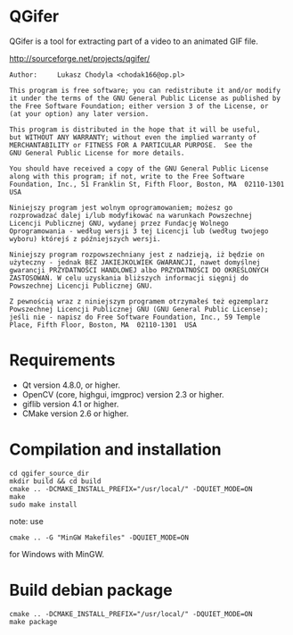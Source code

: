 QGifer
======

QGifer is a tool for extracting part of a video to an animated GIF file.

http://sourceforge.net/projects/qgifer/

    Author:  	Lukasz Chodyla <chodak166@op.pl>

    This program is free software; you can redistribute it and/or modify
    it under the terms of the GNU General Public License as published by
    the Free Software Foundation; either version 3 of the License, or
    (at your option) any later version.

    This program is distributed in the hope that it will be useful,
    but WITHOUT ANY WARRANTY; without even the implied warranty of
    MERCHANTABILITY or FITNESS FOR A PARTICULAR PURPOSE.  See the
    GNU General Public License for more details.

    You should have received a copy of the GNU General Public License
    along with this program; if not, write to the Free Software
    Foundation, Inc., 51 Franklin St, Fifth Floor, Boston, MA  02110-1301  USA

    Niniejszy program jest wolnym oprogramowaniem; możesz go
    rozprowadzać dalej i/lub modyfikować na warunkach Powszechnej
    Licencji Publicznej GNU, wydanej przez Fundację Wolnego
    Oprogramowania - według wersji 3 tej Licencji lub (według twojego
    wyboru) którejś z późniejszych wersji.

    Niniejszy program rozpowszechniany jest z nadzieją, iż będzie on
    użyteczny - jednak BEZ JAKIEJKOLWIEK GWARANCJI, nawet domyślnej
    gwarancji PRZYDATNOŚCI HANDLOWEJ albo PRZYDATNOŚCI DO OKREŚLONYCH
    ZASTOSOWAŃ. W celu uzyskania bliższych informacji sięgnij do
    Powszechnej Licencji Publicznej GNU.

    Z pewnością wraz z niniejszym programem otrzymałeś też egzemplarz
    Powszechnej Licencji Publicznej GNU (GNU General Public License);
    jeśli nie - napisz do Free Software Foundation, Inc., 59 Temple
    Place, Fifth Floor, Boston, MA  02110-1301  USA


Requirements
============
 * Qt version 4.8.0, or higher.
 * OpenCV (core, highgui, imgproc) version 2.3 or higher.
 * giflib version 4.1 or higher.
 * CMake version 2.6 or higher.


Compilation and installation
============
    cd qgifer_source_dir
    mkdir build && cd build
    cmake .. -DCMAKE_INSTALL_PREFIX="/usr/local/" -DQUIET_MODE=ON
    make
    sudo make install

note: use

    cmake .. -G "MinGW Makefiles" -DQUIET_MODE=ON

for Windows with MinGW.


Build debian package
=============

    cmake .. -DCMAKE_INSTALL_PREFIX="/usr/local/" -DQUIET_MODE=ON
    make package
    

